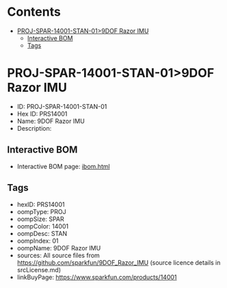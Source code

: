 



Contents
========

* [PROJ-SPAR-14001-STAN-01>9DOF Razor IMU](#proj-spar-14001-stan-019dof-razor-imu)
	* [Interactive BOM](#interactive-bom)
	* [Tags](#tags)

# PROJ-SPAR-14001-STAN-01>9DOF Razor IMU

- ID: PROJ-SPAR-14001-STAN-01
- Hex ID: PRS14001
- Name: 9DOF Razor IMU
- Description: 

## Interactive BOM

- Interactive BOM page: [ibom.html](kicad/bom/ibom.html)

## Tags

- hexID: PRS14001
- oompType: PROJ
- oompSize: SPAR
- oompColor: 14001
- oompDesc: STAN
- oompIndex: 01
- oompName: 9DOF Razor IMU
- sources: All source files from https://github.com/sparkfun/9DOF_Razor_IMU (source licence details in srcLicense.md)
- linkBuyPage: https://www.sparkfun.com/products/14001
